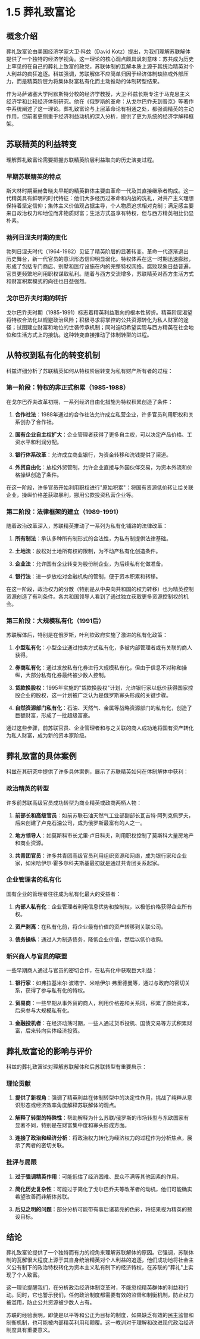 # 1.5 葬礼致富论

## 概念介绍

葬礼致富论由美国经济学家大卫·科兹（David Kotz）提出，为我们理解苏联解体提供了一个独特的经济学视角。这一理论的核心观点颇具讽刺意味：苏共成为历史上罕见的在自己的葬礼上致富的政党，苏联体制的瓦解本质上源于其统治精英对个人利益的疯狂追逐。科兹强调，苏联解体不应简单归因于经济体制缺陷或外部压力，而是精英阶层为将集体财富私有化而主动推动的体制转型结果。

作为马萨诸塞大学阿默斯特分校的经济学教授，大卫·科兹长期专注于马克思主义经济学和比较经济体制研究。他在《俄罗斯的革命：从戈尔巴乔夫到普京》等著作中系统阐述了这一理论。葬礼致富论与上层革命论有相通之处，都强调精英的主动作用，但前者更侧重于经济利益动机的深入分析，提供了更为系统的经济学解释框架。

## 苏联精英的利益转变

理解葬礼致富论需要把握苏联精英阶层利益取向的历史演变过程。

### 早期苏联精英的特点

斯大林时期至赫鲁晓夫早期的精英群体主要由革命一代及其直接继承者构成。这一代精英具有鲜明的时代特征：他们大多经历过革命和内战的洗礼，对共产主义理想保持着坚定信仰；集体主义价值观占据主导，个人物质追求相对克制；满足感主要来自政治权力和地位而非物质财富；生活方式虽享有特权，但与西方精英相比仍显朴素。

### 勃列日涅夫时期的变化

勃列日涅夫时代（1964-1982）见证了精英阶层的显著转变。革命一代逐渐退出历史舞台，新一代官员的意识形态信仰明显弱化。特权体系在这一时期迅速膨胀，形成了包括专门商店、别墅和医疗设施在内的完整特权网络。腐败现象日益普遍，官员更频繁地利用职权谋取私利。随着与西方交流增多，苏联精英对西方生活方式和财富积累模式的向往也日益强烈。

### 戈尔巴乔夫时期的转折

戈尔巴乔夫时期（1985-1991）标志着精英利益取向的根本性转折。精英阶层渴望将特权合法化以规避政治风险；积极寻求将掌控的公共资源转化为私人财富的途径；试图建立财富和地位的世袭传承机制；同时迫切希望实现与西方精英在社会地位和生活方式上的接轨。这种转变直接推动了体制转型的进程。

## 从特权到私有化的转变机制

科兹详细分析了苏联精英如何从特权阶层转变为私有财产所有者的过程：

### 第一阶段：特权的非正式积累（1985-1988）

在戈尔巴乔夫改革初期，一系列经济自由化措施为特权积累创造了条件：

1. **合作社法**：1988年通过的合作社法允许成立私营企业，许多官员利用职权和关系创办了合作社。

2. **国有企业自主权扩大**：企业管理者获得了更多自主权，可以决定产品价格、工资水平和利润分配。

3. **银行体系改革**：允许成立商业银行，为资金转移和洗钱提供了渠道。

4. **外贸自由化**：放松外贸管制，允许企业直接与外国伙伴交易，为资本外流和价格操纵创造了条件。

在这一阶段，许多官员开始利用职权进行"原始积累"：将国有资源低价转让给关联企业，操纵价格差获取暴利，挪用公款投资私营企业等。

### 第二阶段：法律框架的建立（1989-1991）

随着政治改革深入，苏联精英推动了一系列为私有化铺路的法律改革：

1. **所有制法**：承认多种所有制形式的合法性，为私有制提供法律基础。

2. **土地法**：放松对土地所有权的限制，为不动产私有化创造条件。

3. **企业法**：允许国有企业转变为股份制企业，为后续私有化做准备。

4. **银行法**：进一步放松对金融机构的管制，便于资本积累和转移。

在这一阶段，政治权力的分散（特别是从中央向共和国的权力转移）也为精英控制资源创造了有利条件。各共和国领导人看到了通过独立获取更多资源控制权的机会。

### 第三阶段：大规模私有化（1991后）

苏联解体后，特别是在俄罗斯，叶利钦政府实施了激进的私有化政策：

1. **小型私有化**：小型企业通过拍卖方式私有化，多被内部管理者或有关联的商人获得。

2. **券商私有化**：通过发放私有化券进行大规模私有化，但由于信息不对称和操纵，大部分私有化券最终被少数人控制。

3. **贷款换股权**：1995年实施的"贷款换股权"计划，允许银行家以低价获得国家控股企业的股权，这一计划被广泛认为是俄罗斯寡头形成的关键步骤。

4. **自然资源部门私有化**：石油、天然气、金属等战略资源部门的私有化，创造了巨额财富，形成了一批超级富豪。

通过这些步骤，前苏联官员、企业管理者和与之关联的商人成功地将国有资产转化为私人财富，成为新的资本家阶级。

## 葬礼致富的具体案例

科兹在其研究中提供了许多具体案例，展示了苏联精英如何在体制解体中获利：

### 政治精英的转型

许多前苏联高级官员成功转型为商业精英或政商两栖人物：

1. **前部长和高级官员**：如前苏联石油天然气工业部副部长瓦吉特·阿列克佩罗夫，后来创建了卢克石油公司，成为俄罗斯最富有的人之一。

2. **地方领导人**：如莫斯科市长尤里·卢日科夫，利用职权控制了莫斯科大量房地产和商业资源。

3. **共青团官员**：许多共青团高级官员利用组织资源和网络，成为银行家和企业家，如米哈伊尔·霍多尔科夫斯基最初就是通过共青团关系起家。

### 企业管理者的私有化

国有企业的管理者往往成为私有化最大的受益者：

1. **内部人私有化**：企业管理者利用信息优势和控制权，以极低价格获得企业所有权。

2. **资产剥离**：在私有化前，将企业最有价值的资产转移到关联公司。

3. **债务操纵**：通过人为制造债务，降低企业价值，然后以低价收购。

### 新兴商人与官员的联盟

一些早期商人通过与官员的密切合作，在私有化中获取巨大利益：

1. **银行家**：如弗拉基米尔·波塔宁、米哈伊尔·弗里德曼等，通过与政府的密切关系，获得了参与私有化的特权。

2. **贸易商**：一些早期从事外贸的商人，利用价格差和关系网，积累了原始资本，后来参与大规模私有化。

3. **金融投机者**：在经济动荡时期，一些人通过货币投机、国债交易等方式积累财富，后来转向实体经济投资。

## 葬礼致富论的影响与评价

科兹的葬礼致富论对理解苏联解体和后苏联转型有重要启示：

### 理论贡献

1. **提供了新视角**：强调了精英利益在体制转型中的决定性作用，挑战了纯粹从意识形态或经济效率角度解释苏联解体的观点。

2. **解释了转型的特殊性**：帮助解释为什么苏联/俄罗斯的市场转型与东欧国家有显著不同，特别是在财富集中度和寡头形成方面。

3. **连接了政治和经济分析**：将政治权力转化为经济权力的过程作为分析焦点，展示了两者的密切关联。

### 批评与局限

1. **过于强调精英作用**：可能低估了经济困难、民众不满等其他因素的作用。

2. **简化历史复杂性**：可能过于简化了戈尔巴乔夫等改革者的动机，他们可能确实希望改善而非解体苏联。

3. **后见之明的问题**：部分分析可能带有事后诸葛亮的色彩，将结果视为精英的预设目标。

## 结论

葬礼致富论提供了一个独特而有力的视角来理解苏联解体的原因。它强调，苏联体制的瓦解很大程度上源于其自身统治精英对个人利益的追逐，他们成功地将社会主义公有制下的政治特权转化为资本主义私有制下的经济特权，在苏联的"葬礼"上实现了个人致富。

这一理论提醒我们，在分析政治经济体制变革时，不能忽视精英群体的利益和行动。同时，它也警示我们，任何政治制度都需要有效的监督和制衡机制，防止权力被滥用，防止公共资源被少数人占有。

苏联的经验表明，即使是以平等和公正为目标的制度，如果缺乏有效的民主监督和制衡机制，也可能被内部精英利用和颠覆。这一教训对于理解和改进现代政治经济制度具有重要意义。